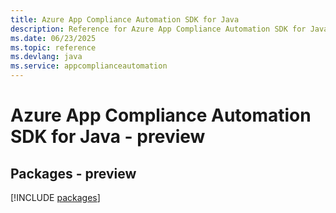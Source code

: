 ```yaml
---
title: Azure App Compliance Automation SDK for Java
description: Reference for Azure App Compliance Automation SDK for Java
ms.date: 06/23/2025
ms.topic: reference
ms.devlang: java
ms.service: appcomplianceautomation
---
```

# Azure App Compliance Automation SDK for Java - preview
## Packages - preview
[!INCLUDE [packages](app-compliance-automation-index.md)]